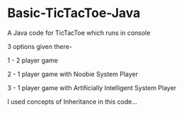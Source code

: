 # Basic-TicTacToe-Java
A Java code for TicTacToe which runs in console

3 options given there-

1 - 2 player game

2 - 1 player game with Noobie System Player

3 - 1 player game with Artificially Intelligent System Player

I used concepts of Inheritance in this code...
